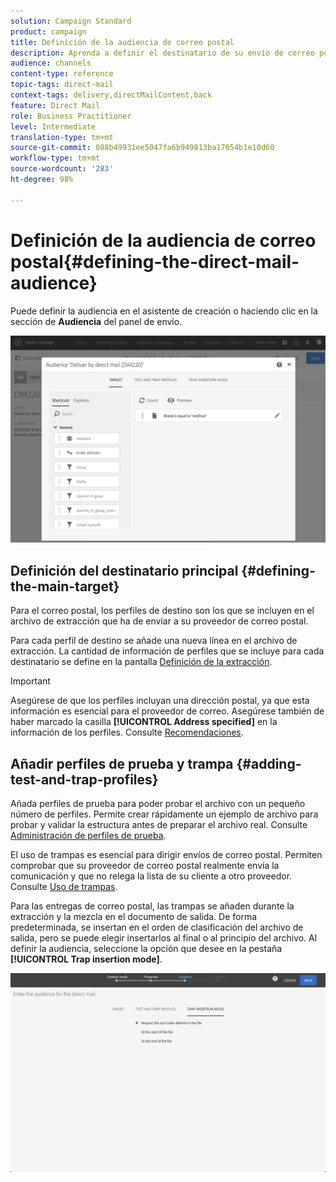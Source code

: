 ```yaml
---
solution: Campaign Standard
product: campaign
title: Definición de la audiencia de correo postal
description: Aprenda a definir el destinatario de su envío de correo postal.
audience: channels
content-type: reference
topic-tags: direct-mail
context-tags: delivery,directMailContent,back
feature: Direct Mail
role: Business Practitioner
level: Intermediate
translation-type: tm+mt
source-git-commit: 088b49931ee5047fa6b949813ba17654b1e10d60
workflow-type: tm+mt
source-wordcount: '283'
ht-degree: 98%

---
```



# Definición de la audiencia de correo postal{#defining-the-direct-mail-audience}

Puede definir la audiencia en el asistente de creación o haciendo clic en la sección de **Audiencia** del panel de envío.

![](assets/direct_mail_15.png)

## Definición del destinatario principal {#defining-the-main-target}

Para el correo postal, los perfiles de destino son los que se incluyen en el archivo de extracción que ha de enviar a su proveedor de correo postal.

Para cada perfil de destino se añade una nueva línea en el archivo de extracción. La cantidad de información de perfiles que se incluye para cada destinatario se define en la pantalla [Definición de la extracción](../../channels/using/defining-the-direct-mail-content.md#defining-the-extraction).

>[!IMPORTANT]
>
>Asegúrese de que los perfiles incluyan una dirección postal, ya que esta información es esencial para el proveedor de correo. Asegúrese también de haber marcado la casilla **[!UICONTROL Address specified]** en la información de los perfiles. Consulte [Recomendaciones](../../channels/using/about-direct-mail.md#recommendations).

## Añadir perfiles de prueba y trampa {#adding-test-and-trap-profiles}

Añada perfiles de prueba para poder probar el archivo con un pequeño número de perfiles. Permite crear rápidamente un ejemplo de archivo para probar y validar la estructura antes de preparar el archivo real. Consulte [Administración de perfiles de prueba](../../audiences/using/managing-test-profiles.md).

El uso de trampas es esencial para dirigir envíos de correo postal. Permiten comprobar que su proveedor de correo postal realmente envía la comunicación y que no relega la lista de su cliente a otro proveedor. Consulte [Uso de trampas](../../sending/using/using-traps.md).

Para las entregas de correo postal, las trampas se añaden durante la extracción y la mezcla en el documento de salida. De forma predeterminada, se insertan en el orden de clasificación del archivo de salida, pero se puede elegir insertarlos al final o al principio del archivo. Al definir la audiencia, seleccione la opción que desee en la pestaña **[!UICONTROL Trap insertion mode]**.

![](assets/direct_mail_trap_insertion_mode.png)
